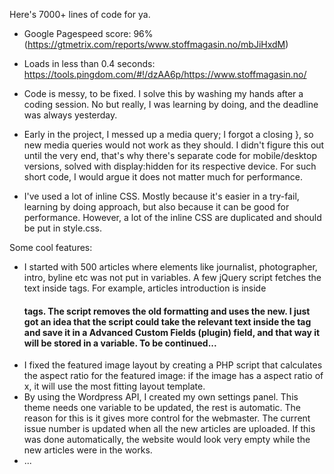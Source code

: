 Here's 7000+ lines of code for ya.

- Google Pagespeed score: 96% (https://gtmetrix.com/reports/www.stoffmagasin.no/mbJiHxdM)
- Loads in less than 0.4 seconds: https://tools.pingdom.com/#!/dzAA6p/https://www.stoffmagasin.no/

- Code is messy, to be fixed. I solve this by washing my hands after a coding session. No but really, I was learning by doing, and the deadline was always yesterday.
- Early in the project, I messed up a media query; I forgot a closing }, so new media queries would not work as they should. I didn't figure this out until the very end, that's why there's separate code for mobile/desktop versions, solved with display:hidden for its respective device. For such short code, I would argue it does not matter much for performance.
- I've used a lot of inline CSS. Mostly because it's easier in a try-fail, learning by doing approach, but also because it can be good for performance. However, a lot of the inline CSS are duplicated and should be put in style.css.

Some cool features:
- I started with 500 articles where elements like journalist, photographer, intro, byline etc was not put in variables. A few jQuery script fetches the text inside tags. For example, articles introduction is inside <h4> tags. The script removes the old formatting and uses the new. I just got an idea that the script could take the relevant text inside the tag and save it in a Advanced Custom Fields (plugin) field, and that way it will be stored in a variable. To be continued...
- I fixed the featured image layout by creating a PHP script that calculates the aspect ratio for the featured image: if the image has a aspect ratio of x, it will use the most fitting layout template.
- By using the Wordpress API, I created my own settings panel. This theme needs one variable to be updated, the rest is automatic. The reason for this is it gives more control for the webmaster. The current issue number is updated when all the new articles are uploaded. If this was done automatically, the website would look very empty while the new articles were in the works.
- ...